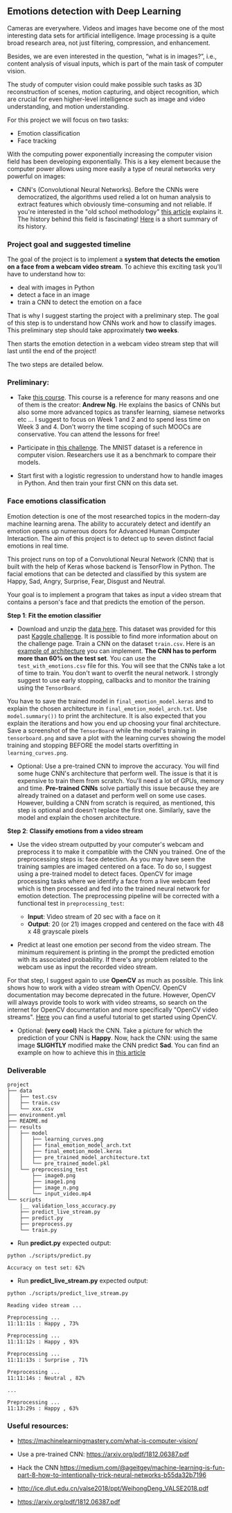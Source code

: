 ## Emotions detection with Deep Learning

Cameras are everywhere. Videos and images have become one of the most interesting data sets for artificial intelligence.
Image processing is a quite broad research area, not just filtering, compression, and enhancement.

Besides, we are even interested in the question, “what is in images?”, i.e., content analysis of visual inputs, which is part of the main task of computer vision.

The study of computer vision could make possible such tasks as 3D reconstruction of scenes, motion capturing, and object recognition, which are crucial for even higher-level intelligence such as image and video understanding, and motion understanding.

For this project we will focus on two tasks:

- Emotion classification
- Face tracking

With the computing power exponentially increasing the computer vision field has been developing exponentially. This is a key element because the computer power allows using more easily a type of neural networks very powerful on images:

- CNN's (Convolutional Neural Networks). Before the CNNs were democratized, the algorithms used relied a lot on human analysis to extract features which obviously time-consuming and not reliable. If you're interested in the "old
  school methodology" [this article](https://towardsdatascience.com/classifying-facial-emotions-via-machine-learning-5aac111932d3) explains it.
  The history behind this field is fascinating! [Here](https://kapernikov.com/basic-introduction-to-computer-vision/) is a short summary of its history.

### Project goal and suggested timeline

The goal of the project is to implement a **system that detects the emotion on a face from a webcam video stream**. To achieve this exciting task you'll have to understand how to:

- deal with images in Python
- detect a face in an image
- train a CNN to detect the emotion on a face

That is why I suggest starting the project with a preliminary step. The goal of this step is to understand how CNNs work and how to classify images. This preliminary step should take approximately **two weeks**.

Then starts the emotion detection in a webcam video stream step that will last until the end of the project!

The two steps are detailed below.

### Preliminary:

- Take [this course](https://www.coursera.org/learn/convolutional-neural-networks). This course is a reference for many reasons and one of them is the creator: **Andrew Ng**. He explains the basics of CNNs but also some more advanced topics as transfer learning, siamese networks etc ...
  I suggest to focus on Week 1 and 2 and to spend less time on Week 3 and 4. Don't worry the time scoping of such MOOCs are conservative. You can attend the lessons for free!

- Participate in [this challenge](https://www.kaggle.com/c/digit-recognizer/code). The MNIST dataset is a reference in computer vision. Researchers use it as a benchmark to compare their models.

- Start first with a logistic regression to understand how to handle images in Python. And then train your first CNN on this data set.

### Face emotions classification

Emotion detection is one of the most researched topics in the modern-day machine learning arena. The ability to accurately detect and identify an emotion opens up numerous doors for Advanced Human Computer Interaction.
The aim of this project is to detect up to seven distinct facial emotions in real time.

This project runs on top of a Convolutional Neural Network (CNN) that is built with the help of Keras whose backend is TensorFlow in Python.
The facial emotions that can be detected and classified by this system are Happy, Sad, Angry, Surprise, Fear, Disgust and Neutral.

Your goal is to implement a program that takes as input a video stream that contains a person's face and that predicts the emotion of the person.

**Step 1**: **Fit the emotion classifier**

- Download and unzip the [data here](https://assets.01-edu.org/ai-branch/project3/emotions-detector.zip).
  This dataset was provided for this past [Kaggle challenge](https://www.kaggle.com/competitions/challenges-in-representation-learning-facial-expression-recognition-challenge/overview).
  It is possible to find more information about on the challenge page. Train a CNN on the dataset `train.csv`. Here is an [example of architecture](https://www.quora.com/What-is-the-VGG-neural-network) you can implement.
  **The CNN has to perform more than 60% on the test set**. You can use the `test_with_emotions.csv` file for this. You will see that the CNNs take a lot of time to train.
  You don't want to overfit the neural network. I strongly suggest to use early stopping, callbacks and to monitor the training using the `TensorBoard`.

You have to save the trained model in `final_emotion_model.keras` and to explain the chosen architecture in `final_emotion_model_arch.txt`. Use `model.summary())` to print the architecture.
It is also expected that you explain the iterations and how you end up choosing your final architecture. Save a screenshot of the `TensorBoard` while the model's training in `tensorboard.png` and save a plot with the learning curves showing the model training and stopping BEFORE the model starts overfitting in `learning_curves.png`.

- Optional: Use a pre-trained CNN to improve the accuracy. You will find some huge CNN's architecture that perform well. The issue is that it is expensive to train them from scratch.
  You'll need a lot of GPUs, memory and time. **Pre-trained CNNs** solve partially this issue because they are already trained on a dataset and perform well on some use cases. However, building a CNN from scratch is required, as mentioned, this step is optional and doesn't replace the first one. Similarly, save the model and explain the chosen architecture.

**Step 2**: **Classify emotions from a video stream**

- Use the video stream outputted by your computer's webcam and preprocess it to make it compatible with the CNN you trained. One of the preprocessing steps is: face detection. As you may have seen the training samples are imaged centered on a face.
  To do so, I suggest using a pre-trained model to detect faces. OpenCV for image processing tasks where we identify a face from a live webcam feed which is then processed and fed into the trained neural network for emotion detection. The preprocessing pipeline will be corrected with a functional test in `preprocessing_test`:

  - **Input**: Video stream of 20 sec with a face on it
  - **Output**: 20 (or 21) images cropped and centered on the face with 48 x 48
    grayscale pixels

- Predict at least one emotion per second from the video stream. The minimum requirement is printing in the prompt the predicted emotion with its associated probability. If there's any problem related to the webcam use as input the recorded video stream.

For that step, I suggest again to use **OpenCV** as much as possible. This link shows how to work with a video stream with OpenCV. OpenCV documentation may become deprecated in the future. However, OpenCV will always provide tools to work with video streams, so search on the internet for OpenCV documentation and more specifically "OpenCV video streams".
[Here](https://docs.opencv.org/4.x/dd/d43/tutorial_py_video_display.html) you can find a useful tutorial to get started using OpenCV.

- Optional: **(very cool)** Hack the CNN. Take a picture for which the prediction of your CNN is **Happy**. Now, hack the CNN: using the same image **SLIGHTLY** modified make the CNN predict **Sad**.
  You can find an example on how to achieve this in [this article](https://medium.com/@ageitgey/machine-learning-is-fun-part-8-how-to-intentionally-trick-neural-networks-b55da32b7196)

### Deliverable

```
project
├── data
│   ├── test.csv
│   ├── train.csv
│   └── xxx.csv
├── environment.yml
├── README.md
├── results
│   ├── model
│   │   ├── learning_curves.png
│   │   ├── final_emotion_model_arch.txt
│   │   ├── final_emotion_model.keras
│   │   ├── pre_trained_model_architecture.txt
│   │   └── pre_trained_model.pkl
│   └── preprocessing_test
│       ├── image0.png
│       ├── image1.png
│       ├── image_n.png
│       └── input_video.mp4
└── scripts
    |__ validation_loss_accuracy.py
    ├── predict_live_stream.py
    ├── predict.py
    ├── preprocess.py
    └── train.py

```

- Run **predict.py** expected output:

```prompt
python ./scripts/predict.py

Accuracy on test set: 62%

```

- Run **predict_live_stream.py** expected output:

```prompt
python ./scripts/predict_live_stream.py

Reading video stream ...

Preprocessing ...
11:11:11s : Happy , 73%

Preprocessing ...
11:11:12s : Happy , 93%

Preprocessing ...
11:11:13s : Surprise , 71%

Preprocessing ...
11:11:14s : Neutral , 82%

...

Preprocessing ...
11:13:29s : Happy , 63%

```

### Useful resources:

- https://machinelearningmastery.com/what-is-computer-vision/

- Use a pre-trained CNN: https://arxiv.org/pdf/1812.06387.pdf

- Hack the CNN https://medium.com/@ageitgey/machine-learning-is-fun-part-8-how-to-intentionally-trick-neural-networks-b55da32b7196

- http://ice.dlut.edu.cn/valse2018/ppt/WeihongDeng_VALSE2018.pdf

- https://arxiv.org/pdf/1812.06387.pdf
